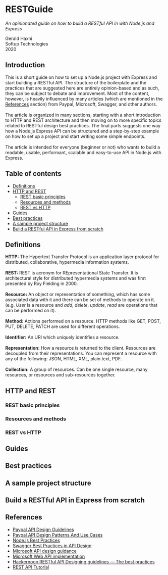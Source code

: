 

# RESTGuide

*An opinionated guide on how to build a RESTful API in with Node.js and Express*

Gerald Haxhi<br />
Softup Technologies<br />
2020<br />

## Introduction
This is a short guide on how to set up a Node.js project with Express and start building a RESTful API. The structure of the boilerplate and the practices that are suggested here are entirely opinion-based and as such, they can be subject to debate and improvement. Most of the content, however, is heavily influenced by many articles (which are mentioned in the [References](#references) section) from Paypal, Microsoft, Swagger, and other authors.<br /><br />
The article is organized in many sections, starting with a short introduction to HTTP and REST architecture and then moving on to more specific topics related to RESTful design best practices. The final parts suggests one way how a Node.js Express API can be structured and a step-by-step example on how to set up a project and start writing some simple endpoints.<br /><br />
The article is intended for everyone (beginner or not) who wants to build a readable, usable, performant, scalable and easy-to-use API in Node.js with Express.  

## Table of contents

 - [Definitions](#definitions)
 - [HTTP and REST](#http-and-rest)
   - [REST basic principles](#rest-basic-principles)
   - [Resources and methods](#resources-and-methods)
   - [REST vs HTTP](#rest-vs-http)
 - [Guides](#guides)
 - [Best practices](#best-practices)
 - [A sample project structure](#a-sample-project-structure)
 - [Build a RESTful API in Express from scratch](#build-a-restful-api-in-express-from-scratch)

## Definitions

**HTTP:** The Hypertext Transfer Protocol is an application layer protocol for distributed, collaborative, hypermedia information systems.<br /><br />
**REST:** REST is acronym for REpresentational State Transfer. It is architectural style for distributed hypermedia systems and was first presented by Roy Fielding in 2000.<br /><br />
**Resource:** An object or representation of something, which has some associated data with it and there can be set of methods to operate on it. (e.g. *User* is a resource and *add*, *delete*, *update*, *read* are operations that can be performed on it).<br /><br />
**Method:** Actions performed on a resource. HTTP methods like GET, POST, PUT, DELETE, PATCH are used for different operations.<br /><br />
**Identifier:** An URI which uniquely identifies a resource.<br /><br />
**Representation:** How a resource is returned to the client. Resources are decoupled from their representations. You can represent a resource with any of the following: JSON, HTML, XML, plain text, PDF.<br /><br />
**Collection:** A group of resources. Can be one single resource, many resources, or resources and sub-resources together.

## HTTP and REST

### REST basic principles

### Resources and methods

### REST vs HTTP

## Guides

## Best practices

## A sample project structure

## Build a RESTful API in Express from scratch

## References
- [Paypal API Design Guidelines](https://github.com/paypal/api-standards/blob/master/api-style-guide.md)
- [Paypal API Design Patterns And Use Cases](https://github.com/paypal/api-standards/blob/master/patterns.md)
- [Node.js Best Practices](https://github.com/goldbergyoni/nodebestpractices)
- [Swagger Best Practices in API Design](https://swagger.io/resources/articles/best-practices-in-api-design/)
- [Microsoft API design guidance](https://docs.microsoft.com/en-us/azure/architecture/best-practices/api-design)
- [Microsoft Web API implementation](https://docs.microsoft.com/en-us/azure/architecture/best-practices/api-implementation)
- [Hackernoon RESTful API Designing guidelines — The best practices](https://hackernoon.com/restful-api-designing-guidelines-the-best-practices-60e1d954e7c9)
- [REST API Tutorial](https://restfulapi.net/)
